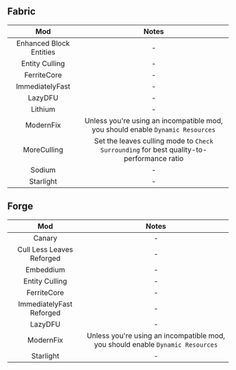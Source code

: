 ## Fabric
| Mod | Notes |
|:---:|:---:|
| Enhanced Block Entities | - |
| Entity Culling | - |
| FerriteCore | - |
| ImmediatelyFast | - |
| LazyDFU | - |
| Lithium | - |
| ModernFix | Unless you're using an incompatible mod, you should enable `Dynamic Resources` |
| MoreCulling | Set the leaves culling mode to `Check Surrounding` for best quality-to-performance ratio |
| Sodium | - |
| Starlight | - |

## Forge
| Mod | Notes |
|:---:|:---:|
| Canary | - |
| Cull Less Leaves Reforged | - |
| Embeddium | - |
| Entity Culling | - |
| FerriteCore | - |
| ImmediatelyFast Reforged | - |
| LazyDFU | - |
| ModernFix | Unless you're using an incompatible mod, you should enable `Dynamic Resources` |
| Starlight | - |
